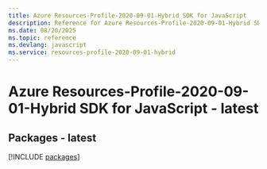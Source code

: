 ```yaml
---
title: Azure Resources-Profile-2020-09-01-Hybrid SDK for JavaScript
description: Reference for Azure Resources-Profile-2020-09-01-Hybrid SDK for JavaScript
ms.date: 08/20/2025
ms.topic: reference
ms.devlang: javascript
ms.service: resources-profile-2020-09-01-hybrid
---
```

# Azure Resources-Profile-2020-09-01-Hybrid SDK for JavaScript - latest
## Packages - latest
[!INCLUDE [packages](resources-profile-2020-09-01-hybrid-index.md)]